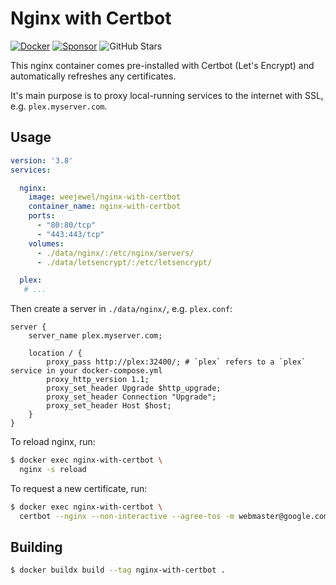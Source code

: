 # Nginx with Certbot

[![Docker](https://img.shields.io/docker/pulls/weejewel/nginx-with-certbot.svg)](https://hub.docker.com/r/weejewel/nginx-with-certbot)
[![Sponsor](https://img.shields.io/github/sponsors/weejewel)](https://github.com/sponsors/WeeJeWel)
![GitHub Stars](https://img.shields.io/github/stars/weejewel/nginx-with-certbot)

This nginx container comes pre-installed with Certbot (Let's Encrypt) and automatically refreshes any certificates.

It's main purpose is to proxy local-running services to the internet with SSL, e.g. `plex.myserver.com`.

## Usage

```yaml
version: '3.8'
services:

  nginx:
    image: weejewel/nginx-with-certbot
    container_name: nginx-with-certbot
    ports:
      - "80:80/tcp"
      - "443:443/tcp"
    volumes:
      - ./data/nginx/:/etc/nginx/servers/
      - ./data/letsencrypt/:/etc/letsencrypt/

  plex:
   # ...
```

Then create a server in `./data/nginx/`, e.g. `plex.conf`:

```
server {
    server_name plex.myserver.com;

    location / {
        proxy_pass http://plex:32400/; # `plex` refers to a `plex` service in your docker-compose.yml
        proxy_http_version 1.1;
        proxy_set_header Upgrade $http_upgrade;
        proxy_set_header Connection "Upgrade";
        proxy_set_header Host $host;
    }
}
```

To reload nginx, run:

```bash
$ docker exec nginx-with-certbot \
  nginx -s reload
```

To request a new certificate, run:

```bash
$ docker exec nginx-with-certbot \
  certbot --nginx --non-interactive --agree-tos -m webmaster@google.com -d plex.myserver.com
```

## Building

```bash
$ docker buildx build --tag nginx-with-certbot .
```
